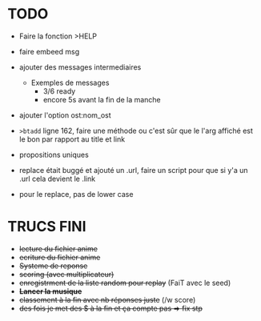 # TODO
* Faire la fonction >HELP
* faire embeed msg
* ajouter des messages intermediaires
    * Exemples de messages
        * 3/6 ready
        * encore 5s avant la fin de la manche
        
* ajouter l'option ost:nom_ost
* `>btadd` ligne 162, faire une méthode ou c'est sûr que le l'arg affiché est le bon par rapport au title et link
* propositions uniques
* replace était buggé et ajouté un .url, faire un script pour que si y'a un .url cela devient le .link
* pour le replace, pas de lower case


# TRUCS FINI

* ~~lecture du fichier anime~~
* ~~ecriture du fichier anime~~
* ~~Systeme de reponse~~
* ~~scoring (avec multiplicateur)~~
* ~~enregistrment de la liste random pour replay~~ (FaiT avec le seed)
* ~~**Lancer la musique**~~
* ~~classement à la fin avec nb réponses juste~~ (/w score)
* ~~des fois je met des $ à la fin et ça compte pas => fix stp~~